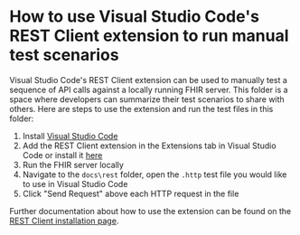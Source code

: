 # How to use Visual Studio Code's REST Client extension to run manual test scenarios

Visual Studio Code's REST Client extension can be used to manually test a sequence of API calls against a locally running FHIR server. This folder is a space where developers can summarize their test scenarios to share with others. Here are steps to use the extension and run the test files in this folder:

1. Install [Visual Studio Code](https://code.visualstudio.com/download)
2. Add the REST Client extension in the Extensions tab in Visual Studio Code or install it [here](https://marketplace.visualstudio.com/items?itemName=humao.rest-client)
3. Run the FHIR server locally
4. Navigate to the `docs\rest` folder, open the `.http` test file you would like to use in Visual Studio Code
5. Click "Send Request" above each HTTP request in the file

Further documentation about how to use the extension can be found on the [REST Client installation page](https://marketplace.visualstudio.com/items?itemName=humao.rest-client).
